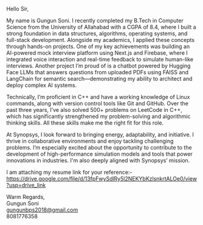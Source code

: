 Hello Sir,

My name is Gungun Soni. I recently completed my B.Tech in Computer Science from the University of Allahabad with a CGPA of 8.4, where I built a strong foundation in data structures, algorithms, operating systems, and full-stack development. Alongside my academics, I applied these concepts through hands-on projects. One of my key achievements was building an AI-powered mock interview platform using Next.js and Firebase, where I integrated voice interaction and real-time feedback to simulate human-like interviews. Another project I’m proud of is a chatbot powered by Hugging Face LLMs that answers questions from uploaded PDFs using FAISS and LangChain for semantic search—demonstrating my ability to architect and deploy complex AI systems.

Technically, I’m proficient in C++ and have a working knowledge of Linux commands, along with version control tools like Git and GitHub. Over the past three years, I’ve also solved 500+ problems on LeetCode in C++, which has significantly strengthened my problem-solving and algorithmic thinking skills. All these skills make me the right fit for this role.

At Synopsys, I look forward to bringing energy, adaptability, and initiative. I thrive in collaborative environments and enjoy tackling challenging problems. I’m especially excited about the opportunity to contribute to the development of high-performance simulation models and tools that power innovations in industries. I'm also deeply aligned with Synopsys’ mission.

I am attaching my resume link for your reference:-
https://drive.google.com/file/d/13fpFwySdlRy5l2NEKYbKzlsnkrtALOe0/view?usp=drive_link

Warm Regards,  
Gungun Soni  
gungunbps2018@gmail.com  
8081776358

